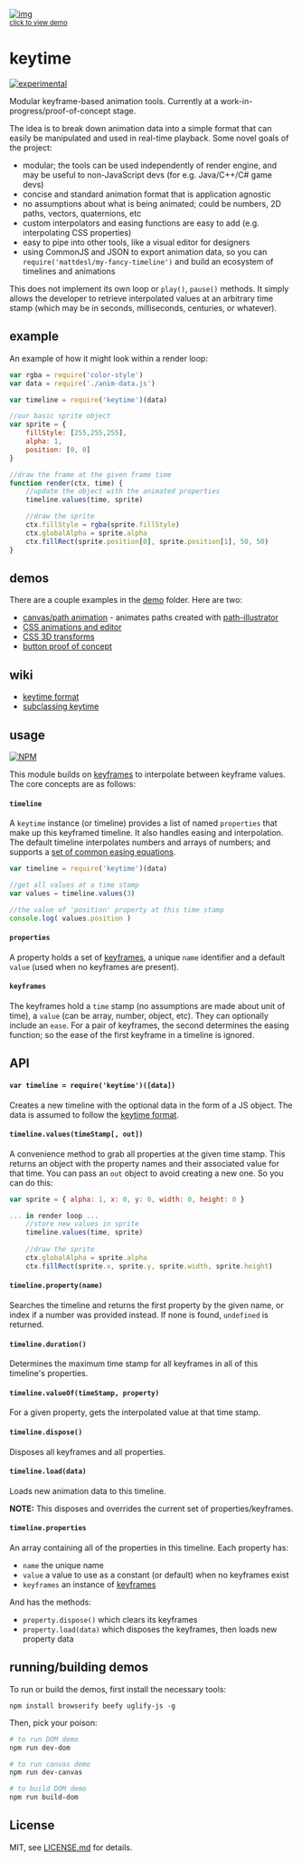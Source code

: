 [![img](http://i.imgur.com/2YkqCOS.png)](http://mattdesl.github.io/keytime/demo/dom/)  
<sup>[click to view demo](http://mattdesl.github.io/keytime/demo/dom/)</sup>

# keytime

[![experimental](http://badges.github.io/stability-badges/dist/experimental.svg)](http://github.com/badges/stability-badges)

Modular keyframe-based animation tools. Currently at a work-in-progress/proof-of-concept stage. 

The idea is to break down animation data into a simple format that can easily be manipulated and used in real-time playback. Some novel goals of the project:

- modular; the tools can be used independently of render engine, and may be useful to non-JavaScript devs (for e.g. Java/C++/C# game devs)
- concise and standard animation format that is application agnostic
- no assumptions about what is being animated; could be numbers, 2D paths, vectors, quaternions, etc
- custom interpolators and easing functions are easy to add (e.g. interpolating CSS properties)
- easy to pipe into other tools, like a visual editor for designers
- using CommonJS and JSON to export animation data, so you can `require('mattdesl/my-fancy-timeline')` and build an ecosystem of timelines and animations

This does not implement its own loop or `play()`, `pause()` methods. It simply allows the developer to retrieve interpolated values at an arbitrary time stamp (which may be in seconds, milliseconds, centuries, or whatever).

## example

An example of how it might look within a render loop:

```js
var rgba = require('color-style')
var data = require('./anim-data.js')

var timeline = require('keytime')(data)

//our basic sprite object
var sprite = { 
	fillStyle: [255,255,255], 
	alpha: 1, 
	position: [0, 0] 
}

//draw the frame at the given frame time
function render(ctx, time) {
	//update the object with the animated properties
	timeline.values(time, sprite)

	//draw the sprite
	ctx.fillStyle = rgba(sprite.fillStyle)
	ctx.globalAlpha = sprite.alpha
	ctx.fillRect(sprite.position[0], sprite.position[1], 50, 50)
}
```

## demos

There are a couple examples in the [demo](demo/) folder. Here are two:

- [canvas/path animation](http://mattdesl.github.io/timeline-tests/demo1/index.html) - animates paths created with [path-illustrator](http://mattdesl.github.io/path-illustrator/demo/advanced.html)
- [CSS animations and editor](http://mattdesl.github.io/keytime/demo/dom/index.html)
- [CSS 3D transforms](http://mattdesl.github.io/keytime/demo/dom/index2.html)
- [button proof of concept](http://mattdesl.github.io/keytime/demo/dom/index3.html)


## wiki

- [keytime format](https://github.com/mattdesl/keytime/wiki/Format)
- [subclassing keytime](https://github.com/mattdesl/keytime/wiki/Subclassing)

## usage

[![NPM](https://nodei.co/npm/keytime.png)](https://nodei.co/npm/keytime/)

This module builds on [keyframes](https://github.com/mattdesl/keyframes) to interpolate between keyframe values. The core concepts are as follows:

#### `timeline`

A `keytime` instance (or timeline) provides a list of named `properties` that make up this keyframed timeline. It also handles easing and interpolation. The default timeline interpolates numbers and arrays of numbers; and supports a [set of common easing equations](https://github.com/mattdesl/eases).

```js
var timeline = require('keytime')(data)

//get all values at a time stamp
var values = timeline.values(3)

//the value of 'position' property at this time stamp
console.log( values.position )
```

#### `properties`

A property holds a set of [keyframes](https://github.com/mattdesl/keyframes), a unique `name` identifier and a default `value` (used when no keyframes are present).

#### `keyframes`

The keyframes hold a `time` stamp (no assumptions are made about unit of time), a `value` (can be array, number, object, etc). They can optionally include an `ease`. For a pair of keyframes, the second determines the easing function; so the ease of the first keyframe in a timeline is ignored.

## API

#### `var timeline = require('keytime')([data])`

Creates a new timeline with the optional data in the form of a JS object. The data is assumed to follow the [keytime format](https://github.com/mattdesl/keytime/wiki/Format).

#### `timeline.values(timeStamp[, out])`

A convenience method to grab all properties at the given time stamp. This returns an object with the property names and their associated value for that time. You can pass an `out` object to avoid creating a new one. So you can do this:

```js
var sprite = { alpha: 1, x: 0, y: 0, width: 0, height: 0 }

... in render loop ...
	//store new values in sprite
	timeline.values(time, sprite)
	
	//draw the sprite
	ctx.globalAlpha = sprite.alpha
	ctx.fillRect(sprite.x, sprite.y, sprite.width, sprite.height)
```

#### `timeline.property(name)`

Searches the timeline and returns the first property by the given name, or index if a number was provided instead. If none is found, `undefined` is returned.

#### `timeline.duration()`

Determines the maximum time stamp for all keyframes in all of this timeline's properties.

#### `timeline.valueOf(timeStamp, property)`

For a given property, gets the interpolated value at that time stamp. 

#### `timeline.dispose()`

Disposes all keyframes and all properties.

#### `timeline.load(data)`

Loads new animation data to this timeline. 

**NOTE:** This disposes and overrides the current set of properties/keyframes.

#### `timeline.properties`

An array containing all of the properties in this timeline. Each property has:

- `name` the unique name
- `value` a value to use as a constant (or default) when no keyframes exist
- `keyframes` an instance of [keyframes](https://github.com/mattdesl/keyframes)

And has the methods:

- `property.dispose()` which clears its keyframes
- `property.load(data)` which disposes the keyframes, then loads new property data

## running/building demos

To run or build the demos, first install the necessary tools:

```npm install browserify beefy uglify-js -g```

Then, pick your poison:

```sh
# to run DOM demo
npm run dev-dom 

# to run canvas demo
npm run dev-canvas

# to build DOM demo
npm run build-dom
```

## License

MIT, see [LICENSE.md](http://github.com/mattdesl/keytime/blob/master/LICENSE.md) for details.
